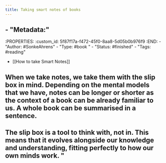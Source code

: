 ```yaml
---
title: Taking smart notes of books
---
```


## - "Metadata:"
:PROPERTIES:
:custom_id: 5f87f17a-f472-45f0-8aa8-5d05b0b976f9
:END:
    - "Author: #SonkeAhrens"
    - "Type: #book "
    - "Status: #finished"
    - "Tags: #reading"
- [[How to take Smart Notes]]
## When we take notes, we take them with the slip box in mind. Depending on the mental models that we have, notes can be longer or shorter as the context of a book can be already familiar to us. **A whole book can be summarised in a sentence**.
## The slip box is a tool to think **with**, **not in**. This means that it evolves alongside our knowledge and understanding, fitting perfectly to how our own minds work. "

